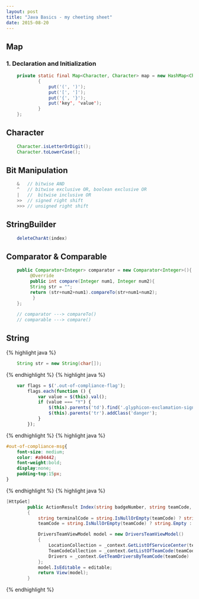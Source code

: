 ```yaml
---
layout: post
title: "Java Basics - my cheeting sheet"
date: 2015-08-20
---
```


## Map
### 1. Declaration and Initialization

```java
    private static final Map<Character, Character> map = new HashMap<Character, Character>(){
            {
                put('(', ')');
                put('[', ']');
                put('{', '}');
                put('key', 'value');
            }
    };
```
## Character
```java
    Character.isLetterOrDigit();
    Character.toLowerCase();
```

## Bit Manipulation
```java
    &   // bitwise AND
    ^   // bitwise exclusive OR, boolean exclusive OR 
    |   //  bitwise inclusive OR
    >>  // signed right shift
    >>> // unsigned right shift
```

## StringBuilder

```java
    deleteCharAt(index)
```

## Comparator & Comparable
```java
    public Comparator<Integer> comparator = new Comparator<Integer>(){
         @Override
         public int compare(Integer num1, Integer num2){
         String str = "";
         return (str+num2+num1).compareTo(str+num1+num2);
          }
    };
    
    // comparator ---> compareTo()
    // comparable ---> compare()
```



## String
{% highlight java %}
```java
    String str = new String(char[]);
```
{% endhighlight %}
{% highlight java %}
```javascript
    var flags = $('.out-of-compliance-flag');
        flags.each(function () {
            var value = $(this).val();
            if (value === "Y") {
                $(this).parents('td').find('.glyphicon-exclamation-sign').removeClass('invisible');
                $(this).parents('tr').addClass('danger');
            }
        });
```
{% endhighlight %}
{% highlight java %}
```css
#out-of-compliance-msg{
    font-size: medium;
    color: #a94442;
    font-weight:bold;
    display:none;
    padding-top:15px;
}
```
{% endhighlight %}
{% highlight java %}
```c#
[HttpGet]
        public ActionResult Index(string badgeNumber, string teamCode, bool editable = true)
        {
            string terminalCode = string.IsNullOrEmpty(teamCode) ? string.Empty : teamCode.Substring(0, 3);
            teamCode = string.IsNullOrEmpty(teamCode) ? string.Empty : teamCode;

            DriversTeamViewModel model = new DriversTeamViewModel()
            {
                LocationCollection = _context.GetListOfServiceCenter(terminalCode),
                TeamCodeCollection = _context.GetListOfTeamCode(teamCode, terminalCode),
                Drivers = _context.GetTeamDriversByTeamCode(teamCode)
            };
            model.IsEditable = editable;
            return View(model);
        }
```
{% endhighlight %}
